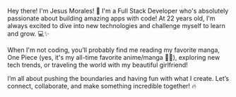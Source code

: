 Hey there! I'm Jesus Morales! 🚀
I'm a Full Stack Developer who's absolutely passionate about building amazing apps with code! At 22 years old, I'm always excited to dive into new technologies and challenge myself to learn and grow. 💻✨

When I'm not coding, you’ll probably find me reading my favorite manga, One Piece (yes, it's my all-time favorite anime/manga 🏴‍☠️), exploring new tech trends, or traveling the world with my beautiful girlfriend!

I’m all about pushing the boundaries and having fun with what I create. Let’s connect, collaborate, and make something incredible together! 🔥

<!---
jesusantonio30/jesusantonio30 is a ✨ special ✨ repository because its `README.md` (this file) appears on your GitHub profile.
You can click the Preview link to take a look at your changes.
--->
